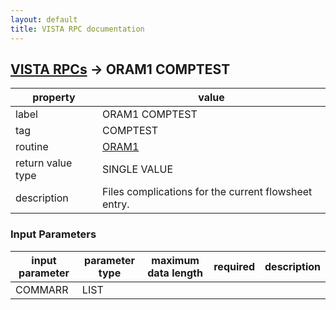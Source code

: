 ```yaml
---
layout: default
title: VISTA RPC documentation
---
```




## [VISTA RPCs](TableOfContent.md) &#8594; ORAM1 COMPTEST 

 property | value 
--- | --- 
 label | ORAM1 COMPTEST
 tag | COMPTEST
 routine | [ORAM1](http://code.osehra.org/dox/Routine_ORAM1_source.html)
 return value type | SINGLE VALUE
 description | Files complications for the current flowsheet entry.

### Input Parameters

| input parameter | parameter type | maximum data length | required | description | 
| --- | --- | --- | --- | --- | 
| COMMARR | LIST |  |  |  | 